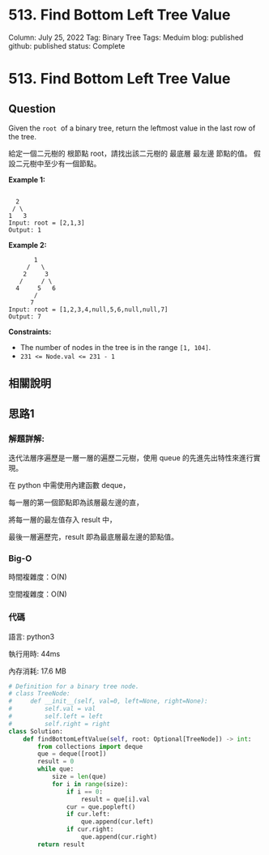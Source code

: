 # 513. Find Bottom Left Tree Value

Column: July 25, 2022
Tag: Binary Tree
Tags: Meduim
blog: published
github: published
status: Complete

# **513. Find Bottom Left Tree Value**

## Question

Given the `root`
 of a binary tree, return the leftmost value in the last row of the tree.

給定一個二元樹的 根節點 root，請找出該二元樹的 最底層 最左邊 節點的值。 假設二元樹中至少有一個節點。

**Example 1:**

```

  2
 / \
1   3
Input: root = [2,1,3]
Output: 1
```

**Example 2:**

```
       1
     /   \
    2     3
   /     / \
  4     5   6
       / 
      7 
Input: root = [1,2,3,4,null,5,6,null,null,7]
Output: 7
```

**Constraints:**

- The number of nodes in the tree is in the range `[1, 104]`.
- `231 <= Node.val <= 231 - 1`

## 相關說明

## 思路1

### 解題詳解:

迭代法層序遍歷是一層一層的遍歷二元樹，使用 queue 的先進先出特性來進行實現。

在 python 中需使用內建函數 deque，

每一層的第一個節點即為該層最左邊的直，

將每一層的最左值存入 result 中，

最後一層遍歷完，result 即為最底層最左邊的節點值。

### Big-O

時間複雜度：O(N)

空間複雜度：O(N)

### 代碼

語言: python3

執行用時: 44ms 

內存消耗: 17.6 MB

```python
# Definition for a binary tree node.
# class TreeNode:
#     def __init__(self, val=0, left=None, right=None):
#         self.val = val
#         self.left = left
#         self.right = right
class Solution:
    def findBottomLeftValue(self, root: Optional[TreeNode]) -> int:
        from collections import deque
        que = deque([root])
        result = 0
        while que:
            size = len(que)
            for i in range(size):
                if i == 0:
                    result = que[i].val 
                cur = que.popleft()
                if cur.left:
                    que.append(cur.left)
                if cur.right:
                    que.append(cur.right)
        return result
```